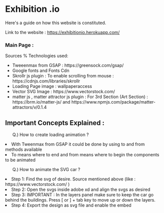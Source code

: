 <h1>Exhibition .io</h1>
Here's a guide on how this website is constituted.

Link to the website : https://exhibitionio.herokuapp.com/

<h3> Main Page : </h3>

<p>Sources % Technologies used:</p>
<ul> 
  <li>Tweeenmax from GSAP : https://greensock.com/gsap/</li>
  <li>Google fonts and Fonts Cdn</li>
  <li>Skrollr js plugin : To enable scrolling from mouse : https://cdnjs.com/libraries/skrollr</li>
  <li>Loading Page image : wallpaperaccess </li>
  <li>Vector SVG Image : https://www.vectorstock.com/</li>
  <li>matter js , matter attractor js plugin : For 3rd Section (Art Section) : https://brm.io/matter-js/  and https://www.npmjs.com/package/matter-attractors/v/0.1.4
</ul>
<h2>Important Concepts Explained :</h2>
<ul>Q.) How to create loading animation ?</ul>
<li>With Tweenmax from GSAP it could be done by using to and from methods available</li>
<li>To means where to end and from means where to begin the components to be animated</li> 
<ul>Q.) How to animate the SVG car ?</ul>
<li>Step 1: Find the svg of desire. Source mentioned above (like : https://www.vectorstock.com/ )</li>
<li>Step 2: Open the svgs inside adobe xd and align the svgs as desired</li>
<li>Step 3: IMPORTANT : In the layers panel make sure to keep the car go behind the buildings. Press [ or ] + tab key to move up or down the layers.</li>
<li>Step 4: Export the design as svg file and enable the embed </li>
